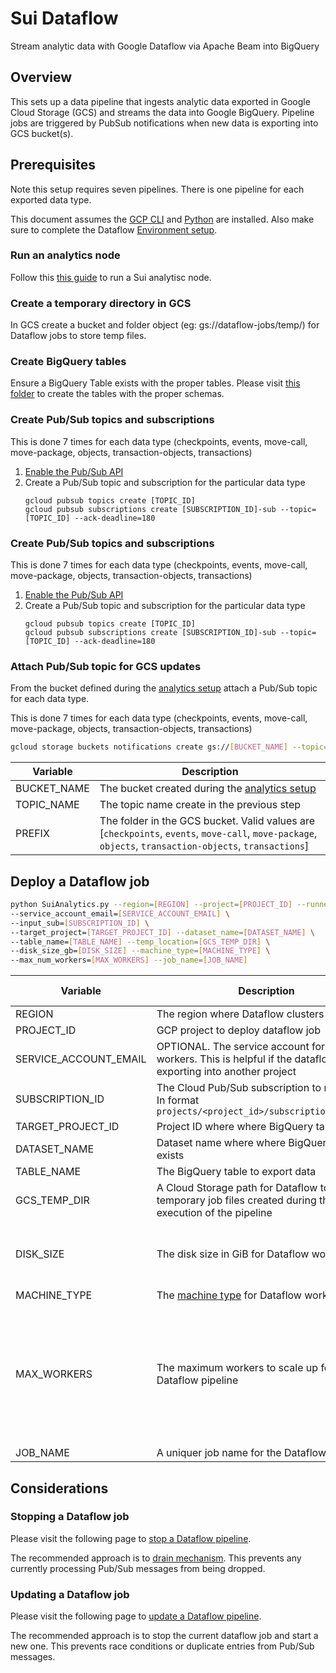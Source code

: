 # Sui Dataflow

Stream analytic data with Google Dataflow via Apache Beam into BigQuery

## Overview

This sets up a data pipeline that ingests analytic data exported in Google Cloud Storage (GCS) and streams the data into Google BigQuery. Pipeline jobs are triggered by PubSub notifications when new data is exporting into GCS bucket(s).

## Prerequisites

Note this setup requires seven pipelines. There is one pipeline for each exported data type.

This document assumes the [GCP CLI](https://cloud.google.com/sdk/docs/install-sdk) and [Python](https://www.python.org/downloads/) are installed. Also make sure to complete the Dataflow [Environment setup](https://cloud.google.com/dataflow/docs/quickstarts/create-pipeline-python#set-up-your-environment).

### Run an analytics node

Follow this [this guide](https://github.com/SZNS/sui-node/blob/main/docs/analytics-indexer.md) to run a Sui analytisc node.

### Create a temporary directory in GCS

In GCS create a bucket and folder object (eg: gs://dataflow-jobs/temp/) for Dataflow jobs to store temp files.

### Create BigQuery tables

Ensure a BigQuery Table exists with the proper tables. Please visit [this folder](../scripts/sql/bq) to create the tables with the proper schemas.

### Create Pub/Sub topics and subscriptions
This is done 7 times for each data type (checkpoints, events, move-call, move-package, objects, transaction-objects, transactions)
1. [Enable the Pub/Sub API](https://cloud.google.com/storage/docs/reporting-changes#before-you-begin)
2. Create a Pub/Sub topic and subscription for the particular data type
   ```
   gcloud pubsub topics create [TOPIC_ID]
   gcloud pubsub subscriptions create [SUBSCRIPTION_ID]-sub --topic=[TOPIC_ID] --ack-deadline=180
   ```
   
### Create Pub/Sub topics and subscriptions
This is done 7 times for each data type (checkpoints, events, move-call, move-package, objects, transaction-objects, transactions)
1. [Enable the Pub/Sub API](https://cloud.google.com/storage/docs/reporting-changes#before-you-begin)
2. Create a Pub/Sub topic and subscription for the particular data type
   ```
   gcloud pubsub topics create [TOPIC_ID]
   gcloud pubsub subscriptions create [SUBSCRIPTION_ID]-sub --topic=[TOPIC_ID] --ack-deadline=180
   ```

### Attach Pub/Sub topic for GCS updates
From the bucket defined during the [analytics setup](https://github.com/SZNS/sui-node/blob/main/docs/analytics-indexer.md#create-google-cloud-storage-bucket) attach a Pub/Sub topic for each data type.

This is done 7 times for each data type (checkpoints, events, move-call, move-package, objects, transaction-objects, transactions)
```bash
gcloud storage buckets notifications create gs://[BUCKET_NAME] --topic=[TOPIC_NAME] --object-prefix=[PREFIX] --event-types=OBJECT_FINALIZE
```
|Variable|Description
| ------ | ------
|BUCKET_NAME|The bucket created during the [analytics setup](https://github.com/SZNS/sui-node/blob/main/docs/analytics-indexer.md#create-google-cloud-storage-bucket)
TOPIC_NAME| The topic name create in the previous step
|PREFIX| The folder in the GCS bucket. Valid values are [`checkpoints`, `events`, `move-call`, `move-package`, `objects`, `transaction-objects`, `transactions`]

## Deploy a Dataflow job
```bash
python SuiAnalytics.py --region=[REGION] --project=[PROJECT_ID] --runner=DataflowRunner \
--service_account_email=[SERVICE_ACCOUNT_EMAIL] \
--input_sub=[SUBSCRIPTION_ID] \
--target_project=[TARGET_PROJECT_ID] --dataset_name=[DATASET_NAME] \
--table_name=[TABLE_NAME] --temp_location=[GCS_TEMP_DIR] \
--disk_size_gb=[DISK_SIZE] --machine_type=[MACHINE_TYPE] \
--max_num_workers=[MAX_WORKERS] --job_name=[JOB_NAME]
```

| Variable              | Description                                                                                                                 | Recommended value                                                                                                                       |
| --------------------- | --------------------------------------------------------------------------------------------------------------------------- | --------------------------------------------------------------------------------------------------------------------------------------- |
| REGION                | The region where Dataflow clusters will run                                                                                 |                                                                                                                                         |
| PROJECT_ID            | GCP project to deploy dataflow job                                                                                          |                                                                                                                                         |
| SERVICE_ACCOUNT_EMAIL | OPTIONAL. The service account for dataflow workers. This is helpful if the dataflow jobs are exporting into another project |                                                                                                                                         |
| SUBSCRIPTION_ID       | The Cloud Pub/Sub subscription to read from. In format `projects/<project_id>/subscriptions<SUB_ID>`                        |                                                                                                                                         |
| TARGET_PROJECT_ID     | Project ID where where BigQuery table exists                                                                                |                                                                                                                                         |
| DATASET_NAME          | Dataset name where where BigQuery table exists                                                                              |                                                                                                                                         |
| TABLE_NAME            | The BigQuery table to export data                                                                                           |                                                                                                                                         |
| GCS_TEMP_DIR          | A Cloud Storage path for Dataflow to stage temporary job files created during the execution of the pipeline                 |                                                                                                                                         |
| DISK_SIZE             | The disk size in GiB for Dataflow workers                                                                                   | 10, since machines are not utilizing persistent disk space                                                                              |
| MACHINE_TYPE          | The [machine type](https://cloud.google.com/compute/docs/machine-resource) for Dataflow workers                             | n1-standard-2                                                                                                                           |
| MAX_WORKERS           | The maximum workers to scale up for a Dataflow pipeline                                                                     | 5, it tends to be costly and takes time to spin up/down workers. We suggest updating MACHINE_TYPE if the current latency is undesirable |
| JOB_NAME              | A uniquer job name for the Dataflow pipeline                                                                                |                                                                                                                                         |

## Considerations

### Stopping a Dataflow job

Please visit the following page to [stop a Dataflow pipeline](https://cloud.google.com/dataflow/docs/guides/stopping-a-pipeline).

The recommended approach is to [drain mechanism](https://cloud.google.com/dataflow/docs/guides/stopping-a-pipeline#drain). This prevents any currently processing Pub/Sub messages from being dropped.

### Updating a Dataflow job

Please visit the following page to [update a Dataflow pipeline](https://cloud.google.com/dataflow/docs/guides/updating-a-pipeline).

The recommended approach is to stop the current dataflow job and start a new one. This prevents race conditions or duplicate entries from Pub/Sub messages.
